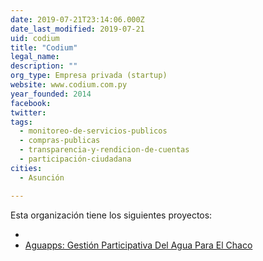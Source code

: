 ```yaml
---
date: 2019-07-21T23:14:06.000Z
date_last_modified: 2019-07-21
uid: codium
title: "Codium"
legal_name: 
description: ""
org_type: Empresa privada (startup)
website: www.codium.com.py
year_founded: 2014
facebook: 
twitter: 
tags:
  - monitoreo-de-servicios-publicos
  - compras-publicas
  - transparencia-y-rendicion-de-cuentas
  - participación-ciudadana
cities: 
  - Asunción

---
```


Esta organización tiene los siguientes proyectos:

- [](/proyectos/civic-backoffice-plataforma-de-gestion-semi-automatica-de-la-innovacion-publica-y-la-participacion-ciudadana)
- [Aguapps: Gestión Participativa Del Agua Para El Chaco](/proyectos/aguapps-gestion-participativa-del-agua-para-el-chaco)
